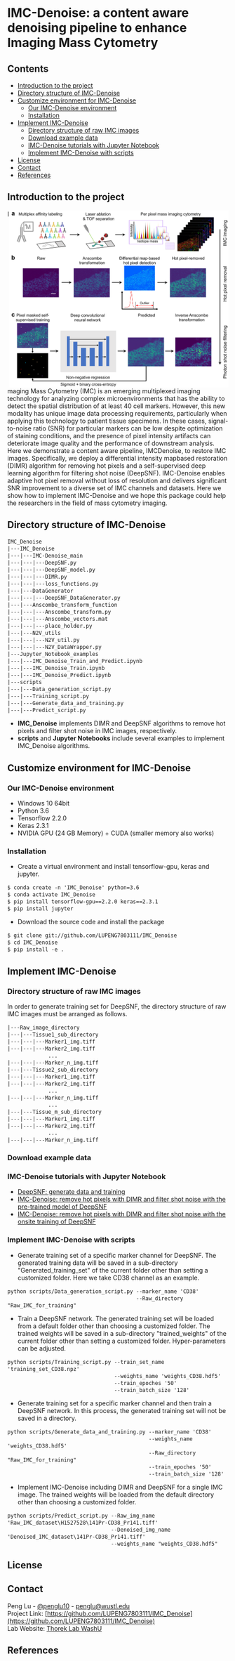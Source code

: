 # IMC-Denoise: a content aware denoising pipeline to enhance Imaging Mass Cytometry

## Contents

- [Introduction to the project](#introduction-to-the-project)
- [Directory structure of IMC-Denoise](#directory-structure-of-imc-denoise)
- [Customize environment for IMC-Denoise](#customize-environment-for-imc-denoise)
  - [Our IMC-Denoise environment](#our-imc-denoise-environment)
  - [Installation](#installation)
- [Implement IMC-Denoise](#implement-imc-denoise)
  - [Directory structure of raw IMC images](#directory-structure-of-raw-imc-images) 
  - [Download example data](#download-example-data)
  - [IMC-Denoise tutorials with Jupyter Notebook](#imc-denoise-tutorials-with-jupyter-notebook)
  - [Implement IMC-Denoise with scripts](#implement-imc-denoise-with-scripts)
- [License](#license)
- [Contact](#contact)
- [References](#references)

<!-- Introduction to the project -->
## Introduction to the project
<img src="images/IMC_paper_fig-1.png" alt="Logo" width="500" align = "right">

Imaging Mass Cytometry (IMC) is an emerging multiplexed imaging technology for analyzing complex microenvironments that has the ability to detect the spatial distribution of at least 40 cell markers. However, this new modality has unique image data processing requirements, particularly when applying this
technology to patient tissue specimens. In these cases, signal-to-noise ratio (SNR) for particular markers can be low despite optimization of staining conditions, and the presence of pixel intensity artifacts can deteriorate image quality and the performance of downstream analysis. Here we demonstrate a content aware
pipeline, IMCDenoise, to restore IMC images. Specifically, we deploy a differential intensity mapbased restoration (DIMR) algorithm for removing hot pixels and a self-supervised deep learning algorithm for filtering shot noise (DeepSNF). IMC-Denoise enables adaptive hot pixel removal without loss of resolution and delivers significant SNR improvement to a diverse set of IMC channels and datasets. Here we show how to implement IMC-Denoise and we hope this package could help the researchers in the field of mass cytometry imaging.

## Directory structure of IMC-Denoise
```
IMC_Denoise
|---IMC_Denoise
|---|---IMC-Denoise_main
|---|---|---DeepSNF.py
|---|---|---DeepSNF_model.py
|---|---|---DIMR.py
|---|---|---loss_functions.py
|---|---DataGenerator
|---|---|---DeepSNF_DataGenerator.py
|---|---Anscombe_transform_function
|---|---|---Anscombe_transform.py
|---|---|---Anscombe_vectors.mat
|---|---|---place_holder.py
|---|---N2V_utils
|---|---|---N2V_util.py
|---|---|---N2V_DataWrapper.py
|---Jupyter_Notebook_examples
|---|---IMC_Denoise_Train_and_Predict.ipynb
|---|---IMC_Denoise_Train.ipynb
|---|---IMC_Denoise_Predict.ipynb
|---scripts
|---|---Data_generation_script.py
|---|---Training_script.py
|---|---Generate_data_and_training.py
|---|---Predict_script.py
```
- **IMC_Denoise** implements DIMR and DeepSNF algorithms to remove hot pixels and filter shot noise in IMC images, respectively.
- **scripts** and **Jupyter Notebooks** include several examples to implement IMC_Denoise algorithms.

## Customize environment for IMC-Denoise
### Our IMC-Denoise environment
- Windows 10 64bit
- Python 3.6
- Tensorflow 2.2.0
- Keras 2.3.1
- NVIDIA GPU (24 GB Memory) + CUDA (smaller memory also works)

### Installation
- Create a virtual environment and install tensorflow-gpu, keras and jupyter.
```
$ conda create -n 'IMC_Denoise' python=3.6
$ conda activate IMC_Denoise
$ pip install tensorflow-gpu==2.2.0 keras==2.3.1
$ pip install jupyter
```
- Download the source code and install the package
```
$ git clone git://github.com/LUPENG7803111/IMC_Denoise
$ cd IMC_Denoise
$ pip install -e .
```

## Implement IMC-Denoise
### Directory structure of raw IMC images
In order to generate training set for DeepSNF, the directory structure of raw IMC images must be arranged as follows.
```
|---Raw_image_directory
|---|---Tissue1_sub_directory
|---|---|---Marker1_img.tiff
|---|---|---Marker2_img.tiff
             ...
|---|---|---Marker_n_img.tiff
|---|---Tissue2_sub_directory
|---|---|---Marker1_img.tiff
|---|---|---Marker2_img.tiff
             ...
|---|---|---Marker_n_img.tiff
             ...
|---|---Tissue_m_sub_directory
|---|---|---Marker1_img.tiff
|---|---|---Marker2_img.tiff
             ...
|---|---|---Marker_n_img.tiff
```
### Download example data

### IMC-Denoise tutorials with Jupyter Notebook
- [DeepSNF: generate data and training](https://github.com/LUPENG7803111/IMC_Denoise/Jupyter_Notebook_examples/IMC_Denoise_Train.ipynb)
- [IMC-Denoise: remove hot pixels with DIMR and filter shot noise with the pre-trained model of DeepSNF](https://github.com/LUPENG7803111/IMC_Denoise/Jupyter_Notebook_examples/IMC_Denoise_Predict.ipynb)
- [IMC-Denoise: remove hot pixels with DIMR and filter shot noise with the onsite training of DeepSNF](https://github.com/LUPENG7803111/IMC_Denoise/Jupyter_Notebook_examples/IMC_Denoise_Train_and_Predict.ipynb)

### Implement IMC-Denoise with scripts
- Generate training set of a specific marker channel for DeepSNF. The generated training data will be saved in a sub-directory "Generated_training_set" of the current folder other than setting a customized folder. Here we take CD38 channel as an example.
```
python scripts/Data_generation_script.py --marker_name 'CD38' 
                                         --Raw_directory "Raw_IMC_for_training" 
```
- Train a DeepSNF network. The generated training set will be loaded from a default folder other than choosing a customized folder. The trained weights will be saved in a sub-directory "trained_weights" of the current folder other than setting a customized folder. Hyper-parameters can be adjusted.
```
python scripts/Training_script.py --train_set_name 'training_set_CD38.npz' 
                                  --weights_name 'weights_CD38.hdf5' 
                                  --train_epoches '50' 
                                  --train_batch_size '128'
```
- Generate training set for a specific marker channel and then train a DeepSNF network. In this process, the generated training set will not be saved in a directory.
```
python scripts/Generate_data_and_training.py --marker_name 'CD38' 
                                             --weights_name 'weights_CD38.hdf5'
                                             --Raw_directory "Raw_IMC_for_training" 
                                             --train_epoches '50' 
                                             --train_batch_size '128'
```                                             
- Implement IMC-Denoise including DIMR and DeepSNF for a single IMC image. The trained weights will be loaded from the default directory other than choosing a customized folder. 
```
python scripts/Predict_script.py --Raw_img_name 'Raw_IMC_dataset\H1527528\141Pr-CD38_Pr141.tiff' 
                                 --Denoised_img_name 'Denoised_IMC_dataset\141Pr-CD38_Pr141.tiff' 
                                 --weights_name "weights_CD38.hdf5" 
```
<!-- LICENSE -->
## License

<!-- CONTACT -->
## Contact

Peng Lu - [@penglu10](https://twitter.com/penglu10) - penglu@wustl.edu
<br/>Project Link: [https://github.com/LUPENG7803111/IMC_Denoise](https://github.com/LUPENG7803111/IMC_Denoise)
<br/>Lab Website: [Thorek Lab WashU](https://sites.wustl.edu/thoreklab/)

## References


